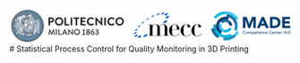 <img src="Figs/Logo.png" alt="Logo" width="800">
# Statistical Process Control for Quality Monitoring in 3D Printing
